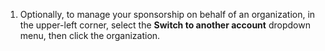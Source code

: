 1. Optionally, to manage your sponsorship on behalf of an organization, in the upper-left corner, select the **Switch to another account** dropdown menu, then click the organization.

